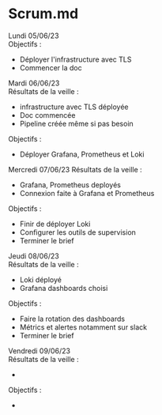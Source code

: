 # Scrum.md 

Lundi 05/06/23  
Objectifs :

* Déployer l'infrastructure avec TLS
* Commencer la doc

Mardi 06/06/23  
Résultats de la veille :

* infrastructure avec TLS déployée
* Doc commencée
* Pipeline créée même si pas besoin

Objectifs :

* Déployer Grafana, Prometheus et Loki

Mercredi 07/06/23 
Résultats de la veille :

* Grafana, Prometheus deployés
* Connexion faite à Grafana et Prometheus

Objectifs :

* Finir de déployer Loki
* Configurer les outils de supervision
* Terminer le brief

Jeudi 08/06/23  
Résultats de la veille :

* Loki déployé
* Grafana dashboards choisi

Objectifs :

* Faire la rotation des dashboards
* Métrics et alertes notamment sur slack
* Terminer le brief

Vendredi 09/06/23  
Résultats de la veille :

* 

Objectifs :

* 

